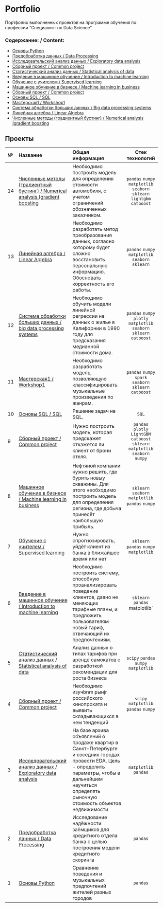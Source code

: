 # Portfolio

Портфолио выполненных проектов на программе обучения по профессии "Специалист по Data Science"

### Содержание: / Content:

  - [Основы Python](Music%20cities)
  - [Предобработка данных / Data Processing](Reliability)
  - [Исследовательский анализ данных / Exploratory data analysis](Realty)
  - [Сборный проект / Common project](Movies)
  - [Статистический анализ данных / Statistical analysis of data](Scooters)
  - [Введение в машинное обучение / Introduction to machine learning](Mobile)
  - [Обучение с учителем / Supervised learning](Bank%20clients)
  - [Машинное обучение в бизнесе / Machine learning in business](Oil%20location)
  - [Сборный проект / Common project](Hotel%20clients)
  - [Основы SQL / SQL ](SQL1)
  - [Мастерская1 / Workshop1](Music%20jenres)
  - [Система обработки больших данных / Big data processing systems](Cost%20realty)
  - [Линейная алгебра / Linear Algebra](Data%20Protection)
  - [Численные методы (градиентный бустинг) / Numerical analysis (gradient boosting](Car%20cost)


## Проекты

|№| Название | Общая информация | Стек технологий |
|:---|:-------------------|:----------------------------------------------------------|:-----------:|
|14  |[Численные методы (градиентный бустинг) / Numerical analysis (gradient boosting](Car%20cost)|Необходимо построить модель для определения стоимости автомобиля, с учетом ограничений обозначенных заказчиком.|`pandas` `numpy`  `matplotlib` `seaborn` `sklearn` `lightgbm` `catboost`|
|13  |[Линейная алгебра / Linear Algebra](Data%20Protection)|Необходимо разработать метод преобразования данных, согласно которому будет сложно восстановить персональную информацию. Обосновать корректность его работы.|`pandas` `numpy`  `matplotlib` `seaborn` `sklearn`|
|12  |[Система обработки больших данных / big data processing systems](Cost%20realty)|Необходимо обучить модели линейной регрессии на данных о жилье в Калифорнии в 1990 году для предсказания медианной стоимости дома.|`pandas` `numpy` `plotly` `matplotlib` `seaborn` `sklearn` `catboost`|
|11  |[Мастерская1 / Workshop1](Music%20jenres)|Необходимо разработать модель, позволяющую классифицировать музыкальные произведения по жанрам.|`pandas` `numpy`  `spark` `seaborn` `sklearn` `catboost` |
|10  |[Основы SQL / SQL](SQL1)|Решение задач на SQL.|`SQL`|
|9   |[Сборный проект / Common project](Hotel%20clients)|Нужно построить модель, которая предскажет откажется ли клиент от брони отеля.|`pandas` `plotly` `LightGBM` `catboost` `sklearn` `matplotlib` `seaborn` `numpy`|
|8   |[Машинное обучение в бизнесе / Machine learning in business](Oil%20location)|Нефтяной компании нужно решить, где бурить новыу скважины. Для этого необходимо построить модель для определения региона, где добыча принесёт наибольшую прибыль.|`sklearn` `seaborn` `matplotlib` `pandas` `numpy`|
|7   |[Обучение с учителем / Supervised learning](Bank%20clients)|Нужно спрогнозировать, уйдёт клиент из банка в ближайшее время или нет|`sklearn` `pandas` `numpy` `matplotlib`|
|6   |[Введение в машинное обучение / Introduction to machine learning](Mobile)|Необходимо построить систему, способную проанализировать поведение клиентов, давно не меняющих тарифные планы, и предложить пользователям новый тариф, отвечающий их предпочтениям.|`sklearn` `pandas`  matplotlib`|
|5   |[Статистический анализ данных / Statistical analysis of data](Scooters)|Анализ данных о типах тарифов при аренде самокатов с разработкой рекомендации для роста бизнеса|`scipy` `pandas` `numpy` `matplotlib`|
|4   |[Сборный проект / Common project](Movies)|Необходимо изучbnm рынjr российского кинопроката и выявить складывающихся в нем тенденций|`scipy` `matplotlib` `pandas` `numpy` |
|3   |[Исследовательский анализ данных / Exploratory data analysis](Realty)|На базе архива объявлений о продаже квартир в Санкт-Петербурге и соседних городах провести EDA. Цель - определить параметры, чтобы в дальнейшем научиться определять рыночную стоимость объектов недвижимости|`matplotlib` `pandas`|
|2   |[Предобработка данных / Data Processing](Reliability)|Исследование надёжности заёмщиков для кредитного отдела банка с целью построения модели кредитного скоринга| `pandas` |
|1   |[Основы Python](Music%20cities)|Сравнение поведения и музыкальных предпочтений жителей разных городов|`pandas`|
